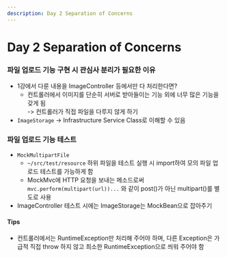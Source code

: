 ```yaml
---
description: Day 2 Separation of Concerns
---
```


# Day 2 Separation of Concerns

### 파일 업로드 기능 구현 시 관심사 분리가 필요한 이유

* 1강에서 다룬 내용을 ImageController 등에서만 다 처리한다면?
  * 컨트롤러에서 이미지를 단순히 서버로 받아들이는 기능 외에 너무 많은 기능을 갖게 됨\
    \-> 컨트롤러가 직접 파일을 다루지 않게 하기
* `ImageStorage` -> Infrastructure Service Class로 이해할 수 있음

### 파일 업로드 기능 테스트

* `MockMultipartFile`
  * `~/src/test/resource` 하위 파일을 테스트 실행 시 import하여 모의 파일 업로드 테스트를 가능하게 함
  * MockMvc에 HTTP 요청을 보내는 메소드로써 `mvc.perform(multipart(url))...` 와 같이 post()가 아닌 multipart()를 별도로 사용
* ImageController 테스트 시에는 ImageStorage는 MockBean으로 잡아주기

#### Tips

* 컨트롤러에서는 RuntimeException만 처리해 주어야 하며, 다른 Exception은 가급적 직접 throw 하지 않고 최소한 RuntimeException으로 씌워 주어야 함
